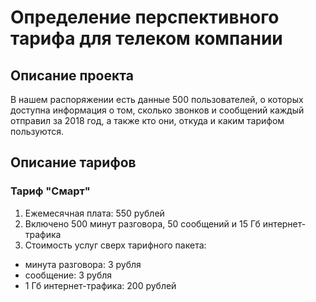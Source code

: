 # Определение перспективного тарифа для телеком компании
## Описание проекта
В нашем распоряжении есть данные 500 пользователей, о которых доступна информация о том, сколько звонков и сообщений каждый отправил за 2018 год, а также кто они, откуда и каким тарифом пользуются.
## Описание тарифов
### Тариф "Смарт"
1. Ежемесячная плата: 550 рублей
2. Включено 500 минут разговора, 50 сообщений и 15 Гб интернет-трафика
3. Стоимость услуг сверх тарифного пакета:
  - минута разговора: 3 рубля
  - сообщение: 3 рубля
  - 1 Гб интернет-трафика: 200 рублей
